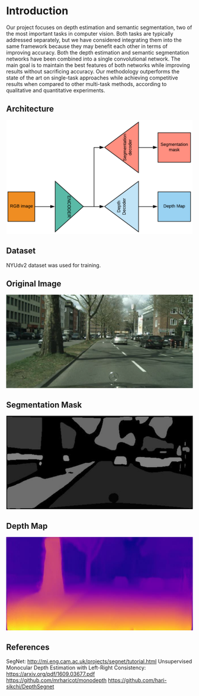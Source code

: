 # Introduction
Our project focuses on depth estimation and semantic segmentation, two of the most important tasks in computer vision. Both tasks are typically addressed separately, but we have considered integrating them into the same framework because they may benefit each other in terms of improving accuracy. Both the depth estimation and semantic segmentation networks have been combined into a single convolutional network. The main goal is to maintain the best features of both networks while improving results without sacrificing accuracy. Our methodology outperforms the state of the art on single-task approaches while achieving competitive results when compared to other multi-task methods, according to qualitative and quantitative experiments.

## Architecture
![architecture](architecture.png)

## Dataset
NYUdv2 dataset was used for training.

## Original Image
![original image](original_image.png)

## Segmentation Mask
![Segmentation mask](segmentation_mask.png)

## Depth Map
![Depth Map](depth_map.png)

## References
SegNet: http://mi.eng.cam.ac.uk/projects/segnet/tutorial.html
Unsupervised Monocular Depth Estimation with Left-Right Consistency: https://arxiv.org/pdf/1609.03677.pdf
https://github.com/mrharicot/monodepth
https://github.com/hari-sikchi/DepthSegnet




